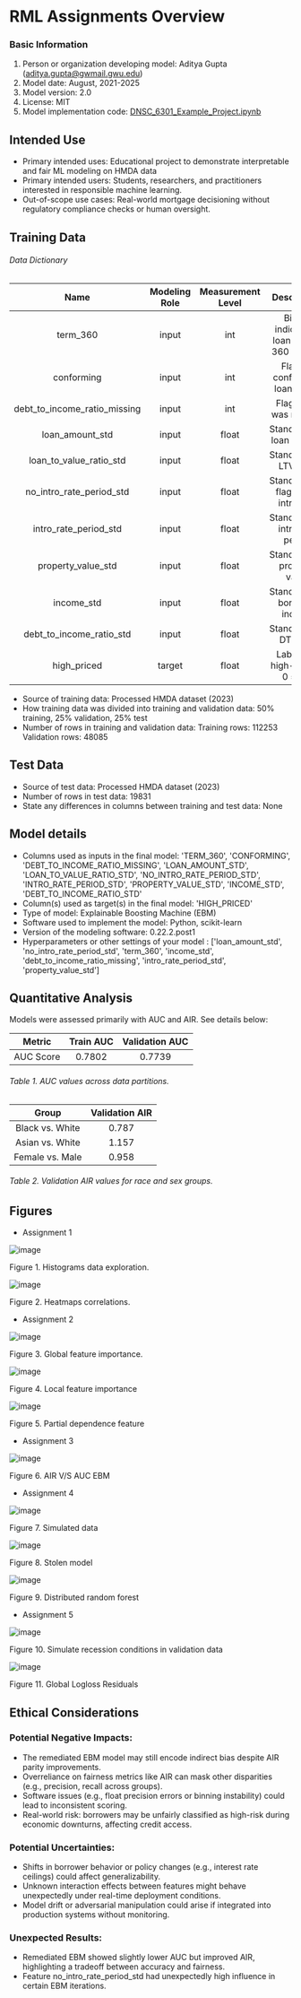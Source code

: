 # RML Assignments Overview

### Basic Information

1. Person or organization developing model: Aditya Gupta (aditya.gupta@gwmail.gwu.edu)
 2. Model date: August, 2021-2025
 3. Model version: 2.0
 4. License: MIT
 5. Model implementation code: [DNSC_6301_Example_Project.ipynb](https://github.com/jphall663/GWU_DNSC_6301_project/blob/main/DNSC_6301_Example_Project.ipynb) 

## Intended Use
   * Primary intended uses: Educational project to demonstrate interpretable and fair ML modeling on HMDA data
   * Primary intended users: Students, researchers, and practitioners interested in responsible machine learning.
   * Out-of-scope use cases: Real-world mortgage decisioning without regulatory compliance checks or human oversight.

## Training Data
   ###### Data Dictionary
|       Name       | Modeling Role | Measurement Level |                        Description                         |
|:---------------:|:-------------:|:-----------------:|:---------------------------------------------------------:|
|     term_360     |     input     |        int        | Binary indicator if loan term is 360 months |
|    conforming    |     input     |        int        | Flag for conforming loan status |
| debt_to_income_ratio_missing | input | int | Flag if DTI was missing |
| loan_amount_std  |     input     |       float       | Standardized loan amount       |
| loan_to_value_ratio_std |  input  |      float       | Standardized LTV ratio      |
| no_intro_rate_period_std | input | float | Standardized flag for no intro rate     |
| intro_rate_period_std | input | float | Standardized intro rate period    |
| property_value_std |  input      |      float        | Standardized property value |
|   income_std     |     input     |       float       | Standardized borrower income   |
| debt_to_income_ratio_std | input | float | Standardized DTI ratio |
|   high_priced    |    target     |       float       | Label: 1 = high-priced, 0 = not |

   * Source of training data: Processed HMDA dataset (2023)
   * How training data was divided into training and validation data: 50% training, 25% validation, 25% test
   * Number of rows in training and validation data:
     Training rows: 112253
     Validation rows: 48085

## Test Data
   * Source of test data: Processed HMDA dataset (2023)
   * Number of rows in test data: 19831
   * State any differences in columns between training and test data: None

## Model details
   * Columns used as inputs in the final model: 'TERM_360', 'CONFORMING', 'DEBT_TO_INCOME_RATIO_MISSING', 'LOAN_AMOUNT_STD', 'LOAN_TO_VALUE_RATIO_STD', 'NO_INTRO_RATE_PERIOD_STD', 'INTRO_RATE_PERIOD_STD', 'PROPERTY_VALUE_STD', 'INCOME_STD', 'DEBT_TO_INCOME_RATIO_STD'
   * Column(s) used as target(s) in the final model: 'HIGH_PRICED'
   * Type of model: Explainable Boosting Machine (EBM)
   * Software used to implement the model: Python, scikit-learn
   * Version of the modeling software: 0.22.2.post1
   * Hyperparameters or other settings of your model : ['loan_amount_std', 'no_intro_rate_period_std', 'term_360', 'income_std', 'debt_to_income_ratio_missing', 'intro_rate_period_std', 'property_value_std']

## Quantitative Analysis
Models were assessed primarily with AUC and AIR. See details below:

| Metric    | Train AUC | Validation AUC |
|:--------:|:---------:|:--------------:|
| AUC Score | 0.7802    | 0.7739         |
    
###### Table 1. AUC values across data partitions.
    
| Group               | Validation AIR |
|:------------------:|:--------------:|
| Black vs. White     | 0.787          |
| Asian vs. White     | 1.157          |
| Female vs. Male     | 0.958          |
    
###### Table 2. Validation AIR values for race and sex groups.
 

## Figures 

* Assignment 1

![image](https://github.com/user-attachments/assets/3bde93c3-9e85-4ba3-9d58-afdf3ff6768a)

Figure 1. Histograms data exploration.

![image](https://github.com/user-attachments/assets/5509c352-3f74-4185-851f-3f241cd33f8b)

Figure 2. Heatmaps correlations.

* Assignment 2

![image](https://github.com/user-attachments/assets/52804666-89ee-4ab0-9172-75f08d00f5f3)

Figure 3. Global feature importance.

![image](https://github.com/user-attachments/assets/491d1399-613e-4da3-a9f1-a5a56ec8a6c5)

Figure 4. Local feature importance

![image](https://github.com/user-attachments/assets/bb860789-ef80-4205-806b-b0761212c2d6)

Figure 5. Partial dependence feature

* Assignment 3

![image](https://github.com/user-attachments/assets/1d3c8db5-3369-4cb5-bd2e-1467fd8e9ce6)

Figure 6. AIR V/S AUC EBM

* Assignment 4

![image](https://github.com/user-attachments/assets/6d3b72fc-93af-4f99-993e-0434f092f6fd)

Figure 7. Simulated data

![image](https://github.com/user-attachments/assets/ca7a066e-48ea-41bf-8e6b-397fc4b3153d)

Figure 8. Stolen model

![image](https://github.com/user-attachments/assets/561077de-83e4-4331-921e-79abe7c0fe37)

Figure 9. Distributed random forest

* Assignment 5

![image](https://github.com/user-attachments/assets/95cfa5cc-cbb2-4cd2-b068-659d98dfe640)

Figure 10. Simulate recession conditions in validation data

![image](https://github.com/user-attachments/assets/71eb3c14-bbb0-40aa-ad43-e397ac389fc8)

Figure 11. Global Logloss Residuals 

## Ethical Considerations

### Potential Negative Impacts:
* The remediated EBM model may still encode indirect bias despite AIR parity improvements.
* Overreliance on fairness metrics like AIR can mask other disparities (e.g., precision, recall across groups).
* Software issues (e.g., float precision errors or binning instability) could lead to inconsistent scoring.
* Real-world risk: borrowers may be unfairly classified as high-risk during economic downturns, affecting credit access.

### Potential Uncertainties:

* Shifts in borrower behavior or policy changes (e.g., interest rate ceilings) could affect generalizability.
* Unknown interaction effects between features might behave unexpectedly under real-time deployment conditions.
* Model drift or adversarial manipulation could arise if integrated into production systems without monitoring.

### Unexpected Results:

* Remediated EBM showed slightly lower AUC but improved AIR, highlighting a tradeoff between accuracy and fairness.
* Feature no_intro_rate_period_std had unexpectedly high influence in certain EBM iterations.
